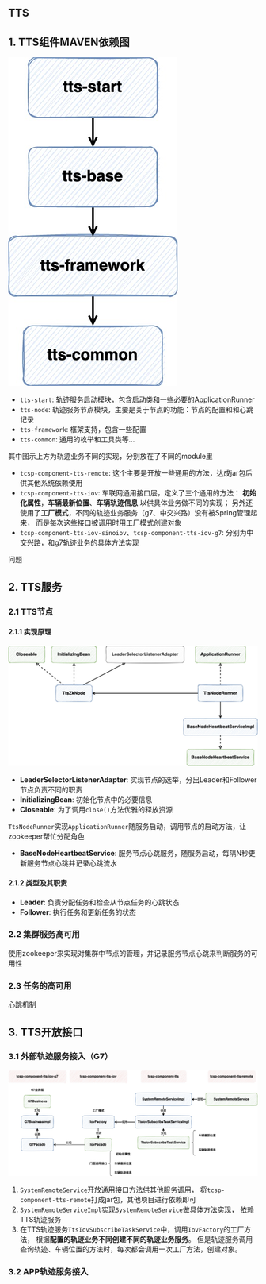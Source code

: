 ## TTS

## 1. TTS组件MAVEN依赖图

![](images/新tts依赖关系.jpg)

- `tts-start`: 轨迹服务启动模块，包含启动类和一些必要的ApplicationRunner
- `tts-node`: 轨迹服务节点模块，主要是关于节点的功能：节点的配置和和心跳记录
- `tts-framework`: 框架支持，包含一些配置
- `tts-common`: 通用的枚举和工具类等...

其中图示上方为轨迹业务不同的实现，分别放在了不同的module里

- `tcsp-component-tts-remote`: 这个主要是开放一些通用的方法，达成jar包后供其他系统依赖使用
- `tcsp-component-tts-iov`: 车联网通用接口层，定义了三个通用的方法：
  **初始化属性**，**车辆最新位置**、**车辆轨迹信息** 以供具体业务做不同的实现；
  另外还使用了**工厂模式**，不同的轨迹业务服务（g7、中交兴路）没有被Spring管理起来，
  而是每次这些接口被调用时用工厂模式创建对象
- `tcsp-component-tts-iov-sinoiov`、`tcsp-component-tts-iov-g7`:
  分别为中交兴路，和g7轨迹业务的具体方法实现

问题

## 2. TTS服务
### 2.1 TTS节点
#### 2.1.1 实现原理
![](images/TTS组件实现原理类图.jpg)

- **LeaderSelectorListenerAdapter**: 实现节点的选举，分出Leader和Follower节点负责不同的职责
- **InitializingBean**: 初始化节点中的必要信息
- **Closeable**: 为了调用`close()`方法优雅的释放资源

`TtsNodeRunner`实现`ApplicationRunner`随服务启动，调用节点的启动方法，让zookeeper帮忙分配角色

- **BaseNodeHeartbeatService**: 服务节点心跳服务，随服务启动，每隔N秒更新服务节点心跳并记录心跳流水

#### 2.1.2 类型及其职责

- **Leader**: 负责分配任务和检查从节点任务的心跳状态
- **Follower**: 执行任务和更新任务的状态

### 2.2 集群服务高可用

使用zookeeper来实现对集群中节点的管理，并记录服务节点心跳来判断服务的可用性

### 2.3 任务的高可用
心跳机制

## 3. TTS开放接口
### 3.1 外部轨迹服务接入（G7）

![](images/ttsG7业务图.jpg)

1. `SystemRemoteService`开放通用接口方法供其他服务调用，
   将`tcsp-component-tts-remote`打成jar包，其他项目进行依赖即可
2. `SystemRemoteServiceImpl`实现`SystemRemoteService`做具体方法实现，
   依赖TTS轨迹服务
3. 在TTS轨迹服务`TtsIovSubscribeTaskService`中，调用`IovFactory`的工厂方法，
   根据**配置的轨迹业务不同创建不同的轨迹业务服务**。
   但是轨迹服务调用查询轨迹、车辆位置的方法时，每次都会调用一次工厂方法，创建对象。

### 3.2 APP轨迹服务接入
